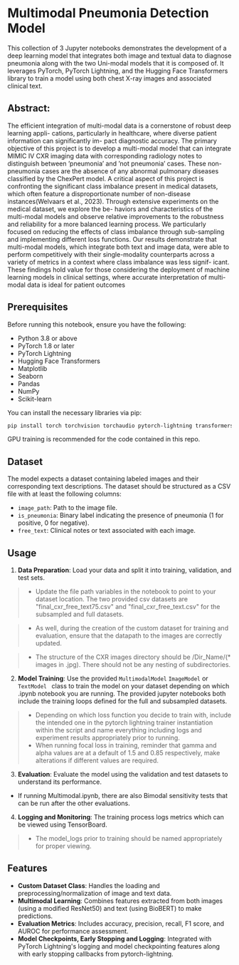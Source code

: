 # Multimodal Pneumonia Detection Model

This collection of 3 Jupyter notebooks demonstrates the development of a deep learning model that integrates both image and textual data to diagnose pneumonia along with the two Uni-modal models that it is composed of. It leverages PyTorch, PyTorch Lightning, and the Hugging Face Transformers library to train a model using both chest X-ray images and associated clinical text.

## Abstract:
The efficient integration of multi-modal data is a cornerstone of robust deep learning appli-
cations, particularly in healthcare, where diverse patient information can significantly im-
pact diagnostic accuracy. The primary objective of this project is to develop a multi-modal
model that can integrate MIMIC IV CXR imaging data with corresponding radiology notes
to distinguish between ’pneumonia’ and ’not pneumonia’ cases. These non-pneumonia cases
are the absence of any abnormal pulmonary diseases classified by the ChexPert model. A
critical aspect of this project is confronting the significant class imbalance present in medical
datasets, which often feature a disproportionate number of non-disease instances(Welvaars
et al., 2023). Through extensive experiments on the medical dataset, we explore the be-
haviors and characteristics of the multi-modal models and observe relative improvements
to the robustness and reliability for a more balanced learning process. We particularly
focused on reducing the effects of class imbalance through sub-sampling and implementing
different loss functions. Our results demonstrate that multi-modal models, which integrate
both text and image data, were able to perform competitively with their single-modality
counterparts across a variety of metrics in a context where class imbalance was less signif-
icant. These findings hold value for those considering the deployment of machine learning
models in clinical settings, where accurate interpretation of multi-modal data is ideal for
patient outcomes

## Prerequisites

Before running this notebook, ensure you have the following:

- Python 3.8 or above
- PyTorch 1.8 or later
- PyTorch Lightning
- Hugging Face Transformers
- Matplotlib
- Seaborn
- Pandas
- NumPy
- Scikit-learn

You can install the necessary libraries via pip:

```bash
pip install torch torchvision torchaudio pytorch-lightning transformers matplotlib seaborn pandas numpy scikit-learn
```

GPU training is recommended for the code contained in this repo.

## Dataset

The model expects a dataset containing labeled images and their corresponding text descriptions. The dataset should be structured as a CSV file with at least the following columns:

- `image_path`: Path to the image file.
- `is_pneumonia`: Binary label indicating the presence of pneumonia (1 for positive, 0 for negative).
- `free_text`: Clinical notes or text associated with each image.



## Usage

1. **Data Preparation**: Load your data and split it into training, validation, and test sets.
> - Update the file path variables in the notebook to point to your dataset location. The two provided csv datasets are "final_cxr_free_text75.csv" and "final_cxr_free_text.csv" for the subsampled and full datasets.

> - As well, during the creation of the custom dataset for training and evaluation, ensure that the datapath to the images are correctly updated.

> - The structure of the CXR images directory should be /Dir_Name/(* images in .jpg). There should not be any nesting of subdirectories.
2. **Model Training**: Use the provided `MultimodalModel` `ImageModel` or `TextModel ` class to train the model on your dataset depending on which .ipynb notebook you are running. The provided jupyter notebooks both include the training loops defined for the full and subsampled datasets. 
> - Depending on which loss function you decide to train with, include the intended one in the pytorch lightning trainer instantiation within the script and name everything including logs and experiment results appropriately prior to running. 
> - When running focal loss in training, reminder that gamma and alpha values are at a default of 1.5 and 0.85 respectively, make alterations if different values are required. 
3. **Evaluation**: Evaluate the model using the validation and test datasets to understand its performance.
- If running Multimodal.ipynb, there are also Bimodal sensitivity tests that can be run after the other evaluations.

4. **Logging and Monitoring**: The training process logs metrics which can be viewed using TensorBoard.
> - The model_logs prior to training should be named appropriately for proper viewing. 

## Features

- **Custom Dataset Class**: Handles the loading and preprocessing/normalization of image and text data.
- **Multimodal Learning**: Combines features extracted from both images (using a modified ResNet50) and text (using BioBERT) to make predictions.
- **Evaluation Metrics**: Includes accuracy, precision, recall, F1 score, and AUROC for performance assessment.
- **Model Checkpoints, Early Stopping and Logging**: Integrated with PyTorch Lightning's logging and model checkpointing features along with early stopping callbacks from pytorch-lightning.


